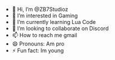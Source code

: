 - 👋 Hi, I’m @ZB7Studioz
- 👀 I’m interested in Gaming
- 🌱 I’m currently learning Lua Code
- 💞️ I’m looking to collaborate on Discord
- 📫 How to reach me gmail
- 😄 Pronouns: Am pro
- ⚡ Fun fact: Im young

<!---
ZB7Studioz/ZB7Studioz is a ✨ special ✨ repository because its `README.md` (this file) appears on your GitHub profile.
You can click the Preview link to take a look at your changes.
--->

